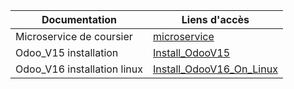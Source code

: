 |Documentation | Liens d'accès |
---------------|---------------|
|Microservice de coursier|[microservice](../../../Master/Microservice/Coursier.md)|
|Odoo_V15 installation|[Install_OdooV15](/Master/Odoo/Odoo-V15/Installation.md)|
|Odoo_V16 installation linux |[Install_OdooV16_On_Linux](/Master/Odoo-V16/Installations/linux.md)|
